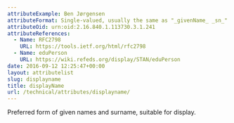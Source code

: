 ```yaml
---
attributeExample: Ben Jørgensen
attributeFormat: Single-valued, usually the same as "_givenName_ _sn_". Whilst ordering of names is culturally specific, _displayName_ will be generated by the Federation Operator as [givenName](/technical/attributes/givenname/) + [sn](/technical/attributes/sn/) if not supplied by the identity provider.
attributeOid: urn:oid:2.16.840.1.113730.3.1.241
attributeReferences:
  - Name: RFC2798
    URL: https://tools.ietf.org/html/rfc2798
  - Name: eduPerson
    URL: https://wiki.refeds.org/display/STAN/eduPerson
date: 2016-09-12 12:25:47+00:00
layout: attributelist
slug: displayname
title: displayName
url: /technical/attributes/displayname/
---
```


Preferred form of given names and surname, suitable for display.
